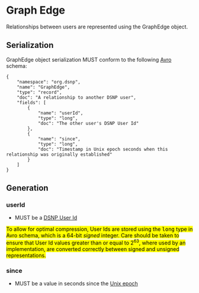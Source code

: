 # Graph Edge

Relationships between users are represented using the GraphEdge object.

## Serialization

GraphEdge object serialization MUST conform to the following [Avro](https://avro.apache.org) schema:

```
{
    "namespace": "org.dsnp",
    "name": "GraphEdge",
    "type": "record",
    "doc": "A relationship to another DSNP user",
    "fields": [
        {
            "name": "userId",
            "type": "long",
            "doc": "The other user's DSNP User Id"
        },
        {
            "name": "since",
            "type": "long",
            "doc": "Timestamp in Unix epoch seconds when this relationship was originally established"
        }
    ]
}
```

## Generation

### userId

- MUST be a [DSNP User Id](../Identifiers.md#dsnp-user-id)

<mark>To allow for optimal compression, User Ids are stored using the <tt>long</tt> type in Avro schema, which is a 64-bit _signed_ integer.
    Care should be taken to ensure that User Id values greater than or equal to 2<sup>63</sup>, where used by an implementation, are converted correctly between signed and unsigned representations.</mark>

### since

- MUST be a value in seconds since the [Unix epoch](https://en.wikipedia.org/wiki/Unix_time)
